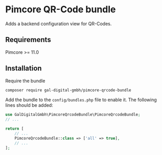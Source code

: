 # Pimcore QR-Code bundle

Adds a backend configuration view for QR-Codes.

## Requirements

Pimcore >= 11.0

## Installation

Require the bundle

```bash
composer require gal-digital-gmbh/pimcore-qrcode-bundle
```

Add the bundle to the `config/bundles.php` file to enable it. The following lines should be added:

```php
use GalDigitalGmbh\PimcoreQrcodeBundle\PimcoreQrcodeBundle;
// ...

return [
    // ...
    PimcoreQrcodeBundle::class => ['all' => true],
    // ...
];
```
